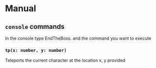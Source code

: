 # Manual

## `console` commands

In the console type EndTheBoss. and the command you want to execute

### `tp(x: number, y: number)`

Teleports the current character at the location x, y provided